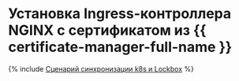 # Установка Ingress-контроллера NGINX с сертификатом из {{ certificate-manager-full-name }}

{% include [Сценарий синхронизации k8s и Lockbox](../../_tutorials/containers/nginx-ingress-certificate-manager.md) %}